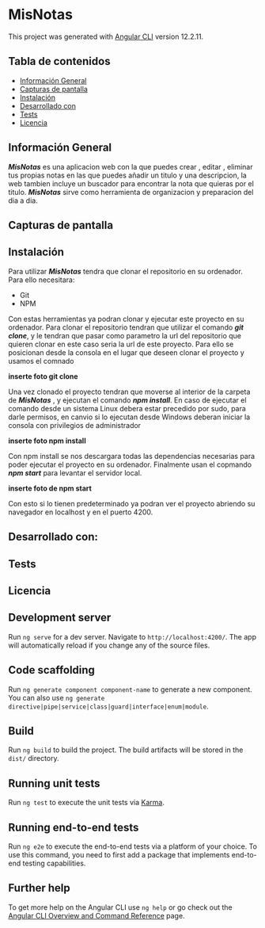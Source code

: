 # MisNotas

This project was generated with [Angular CLI](https://github.com/angular/angular-cli) version 12.2.11.

## Tabla de contenidos
* [Información General](#Información-General)
* [Capturas de pantalla](#Capturas-de-pantalla)
* [Instalación](#Instalación)
* [Desarrollado con](#Desarrollado-con)
* [Tests](#Tests)
* [Licencia](#Licencia)


## Información General

***MisNotas*** es una aplicacion web con la que puedes crear , editar , eliminar tus propias notas en las que puedes añadir un titulo y una descripcion, la web tambien incluye un buscador para encontrar la nota que quieras por el titulo. ***MisNotas*** sirve como herramienta de organizacion y preparacion del dia a dia.

## Capturas de pantalla

## Instalación

Para utilizar ***MisNotas*** tendra que clonar el repositorio en su ordenador.
Para ello necesitara:
* Git
* NPM

Con estas herramientas ya podran clonar y ejecutar este proyecto en su ordenador.
Para clonar el repositorio tendran que utilizar el comando ***git clone***, y le tendran que pasar como parametro la url del repositorio que quieren clonar en este caso seria la url de este proyecto. Para ello se posicionan desde la consola en el lugar que deseen clonar el proyecto y usamos el comnado

**inserte foto git clone**

Una vez clonado el proyecto tendran que moverse al interior de la carpeta de ***MisNotas*** , y ejecutan el comando ***npm install***. En caso de ejecutar el comando desde un sistema Linux debera estar precedido por sudo, para darle permisos, en canvio si lo ejecutan desde Windows deberan iniciar la consola con privilegios de administrador

**inserte foto npm install**

Con npm install se nos descargara todas las dependencias necesarias para poder ejecutar el proyecto en su ordenador.
Finalmente usan el copmando ***npm start*** para levantar el servidor local.

**inserte foto de npm start**

Con esto  si lo tienen predeterminado ya podran ver el proyecto abriendo su navegador en localhost y en el puerto 4200.

## Desarrollado con:

## Tests

## Licencia



## Development server

Run `ng serve` for a dev server. Navigate to `http://localhost:4200/`. The app will automatically reload if you change any of the source files.

## Code scaffolding

Run `ng generate component component-name` to generate a new component. You can also use `ng generate directive|pipe|service|class|guard|interface|enum|module`.

## Build

Run `ng build` to build the project. The build artifacts will be stored in the `dist/` directory.

## Running unit tests

Run `ng test` to execute the unit tests via [Karma](https://karma-runner.github.io).

## Running end-to-end tests

Run `ng e2e` to execute the end-to-end tests via a platform of your choice. To use this command, you need to first add a package that implements end-to-end testing capabilities.

## Further help

To get more help on the Angular CLI use `ng help` or go check out the [Angular CLI Overview and Command Reference](https://angular.io/cli) page.
